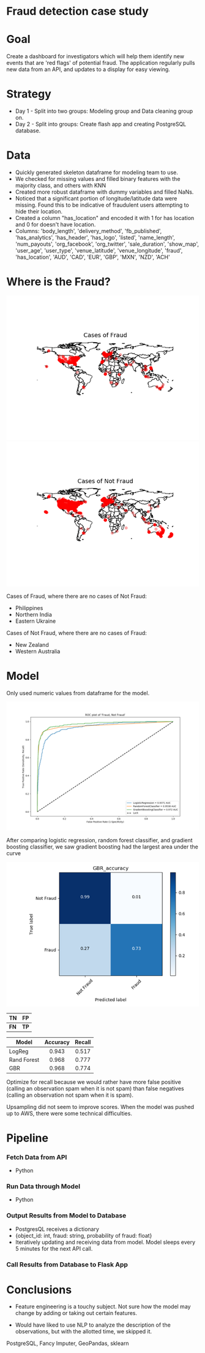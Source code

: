# Fraud detection case study

# Goal
Create a dashboard for investigators which will help them identify new events that are 'red flags' of potential fraud. The application regularly pulls new data from an API, and updates to a display for easy viewing.

# Strategy
- Day 1 - Split into two groups: Modeling group and Data cleaning group on.
- Day 2 - Split into groups: Create flash app and creating PostgreSQL database.

# Data
- Quickly generated skeleton dataframe for modeling team to use.
- We checked for missing values and filled binary features with the majority class, and others with KNN
- Created more robust dataframe with dummy variables and filled NaNs.
- Noticed that a significant portion of longitude/latitude data were missing. Found this to be indicative of fraudulent users attempting to hide their location.
- Created a column "has_location" and encoded it with 1 for has location and 0 for doesn't have location.
- Columns: 'body_length', 'delivery_method', 'fb_published', 'has_analytics', 'has_header', 'has_logo', 'listed', 'name_length', 'num_payouts', 'org_facebook', 'org_twitter', 'sale_duration', 'show_map', 'user_age', 'user_type', 'venue_latitude', 'venue_longitude', 'fraud', 'has_location', 'AUD', 'CAD', 'EUR', 'GBP', 'MXN', 'NZD', 'ACH'

# Where is the Fraud?

![Heatmap Fraud](images/heatmap-fraud.png)
![Heatmap Not Fraud](images/heatmap-not-fraud.png)

Cases of Fraud, where there are no cases of Not Fraud:
- Philippines
- Northern India
- Eastern Ukraine

Cases of Not Fraud, where there are no cases of Fraud:
- New Zealand
- Western Australia


# Model
Only used numeric values from dataframe for the model.

![Model Comparison](images/ROC.png)

After comparing logistic regression, random forest classifier, and gradient boosting classifier, we saw gradient boosting had the largest area under the curve

![GBR Confusion matrix](images/GBR_accuracy.png)

| **TN**       | **FP**           |
| ------------- |:-------------:|
| **FN**     | **TP** |

| Model         |   Accuracy |  Recall |
| ------------- |:-------------:|:-------------:|
| LogReg        |   0.943    |  0.517
| Rand Forest   |   0.968    |  0.777
| GBR           |   0.968    |  0.774


Optimize for recall because we would rather have more false positive (calling an observation spam when it is not spam) than false negatives (calling an observation not spam when it is spam).

<!-- ![GBR Threshold](images/GBR_accuracy_threshold.png) -->

Upsampling did not seem to improve scores.  When the model was pushed up to AWS, there were some technical difficulties.

# Pipeline

### Fetch Data from API
- Python

### Run Data through Model
- Python

### Output Results from Model to Database
- PostgresQL receives a dictionary
- {object_id: int, fraud: string, probability of fraud: float}
- Iteratively updating and receiving data from model. Model sleeps every 5 minutes for the next API call.

### Call Results from Database to Flask App


# Conclusions

- Feature engineering is a touchy subject.  Not sure how the model may change by adding or taking out certain features.

- Would have liked to use NLP to analyze the description of the observations, but with the allotted time, we skipped it.

PostgreSQL, Fancy Imputer, GeoPandas, sklearn
